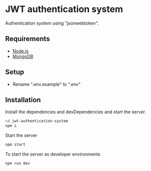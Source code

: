 # JWT authentication system

Authentication system using "jsonwebtoken".

## Requirements
- [Node.js](https://nodejs.org/)
- [MongoDB](https://mongodb.com/)

## Setup
- Rename ".env.example" to ".env"

## Installation

Install the dependencies and devDependencies and start the server.

```sh
cd jwt-authentication-system
npm i
```

Start the server

```sh
npm start
```
To start the server as developer environments

```sh
npm run dev
```

